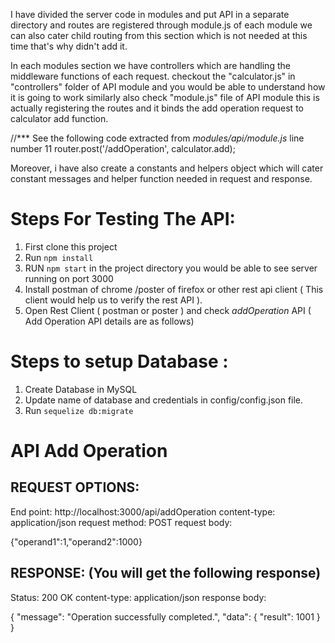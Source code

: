 I have divided the server code in modules and put API in a separate directory and routes are registered through module.js of each module we can also cater child routing from this section which is not needed at this time that's why didn't add it. 

In each modules section we have controllers which are handling the middleware functions of each request. checkout the "calculator.js" in "controllers" folder of API module and you would be able to understand how it is going to work similarly also check "module.js" file of API module this is actually registering the routes and it binds the add operation request to calculator add function. 

//*** See the following code extracted from *modules/api/module.js* line number 11
router.post('/addOperation', calculator.add);

Moreover, i have also create a constants and helpers object which will cater constant messages and helper function needed in request and response.


# Steps For Testing The API:

1. First clone this project
2. Run `npm install`
3. RUN `npm start` in the project directory you would be able to see server running on port 3000
4. Install postman of chrome /poster of firefox or other rest api client ( This client would help us to verify the rest API ).
5. Open Rest Client ( postman or poster ) and check *addOperation* API ( Add Operation API details are as follows)

# Steps to setup Database :
1. Create Database in MySQL
2. Update name of database and credentials in config/config.json file.
3. Run `sequelize db:migrate`


# API Add Operation

## REQUEST OPTIONS:

End point: http://localhost:3000/api/addOperation
content-type: application/json
request method: POST
request body: 

{"operand1":1,"operand2":1000}

## RESPONSE: (You will get the following response) 

Status: 200 OK
content-type: application/json
response body:

 {
  "message": "Operation successfully completed.",
  "data": {
    "result": 1001
  }
}
